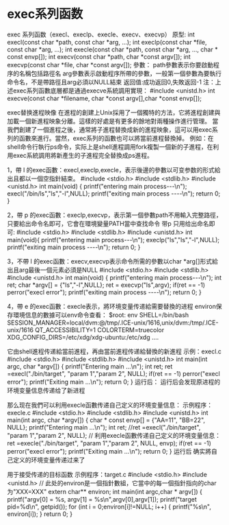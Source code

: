 # exec系列函数

exec 系列函数（execl、execlp、execle、execv、execvp）
原型:
int execl(const char *path, const char *arg, ...);
int execlp(const char *file, const char *arg, ...);
int execle(const char *path, const char *arg, ..., char * const envp[]);
int execv(const char *path, char *const argv[]);
int execvp(const char *file, char *const argv[]);
參數：
path參數表示你要啟動程序的名稱包括路徑名
arg參數表示啟動程序所帶的參數，一般第一個參數為要執行命令名，不是帶路徑且arg必須以NULL結束
返回值:成功返回0,失敗返回-1
注：上述exec系列函數底層都是通過execve系統調用實現：
#include <unistd.h>
int execve(const char *filename, char *const argv[],char *const envp[]);

exec替换進程映像 在進程的創建上Unix採用了一個獨特的方法，它將進程創建與加載一個新進程映象分離。這樣的好處是有更多的餘地對兩種操作進行管理。
當我們創建了一個進程之後，通常將子進程替換成新的進程映象，這可以用exec系列的函數來進行。當然，exec系列的函數也可以將當前進程替換掉。
例如：在shell命令行執行ps命令，实际上是shell進程調用fork複製一個新的子進程，在利用exec系統調用將新產生的子進程完全替換成ps進程。


1，帶 l 的exec函數：execl,execlp,execle，表示後邊的參數以可变参数的形式給出且都以一個空指針結束。
#include <stdio.h>
#include <stdlib.h>
#include <unistd.h>
int main(void) {
    printf("entering main process---\n");
    execl("/bin/ls","ls","-l",NULL);
    printf("exiting main process ----\n");
    return 0;
}

2，帶 p 的exec函數：execlp,execvp，表示第一個參數path不用輸入完整路徑，只要給出命令名即可，它會在環境變量PATH當中查找命令
带p 只用给出命名即可:
#include <stdio.h>
#include <stdlib.h>
#include <unistd.h>
int main(void){
    printf("entering main process---\n");
    execlp("ls","ls","-l",NULL);
    printf("exiting main process ----\n");
    return 0;
}

3，不帶 l 的exec函數：execv,execvp表示命令所需的參數以char *arg[]形式給出且arg最後一個元素必須是NULL
#include <stdio.h>
#include <stdlib.h>
#include <unistd.h>
int main(void) {
    printf("entering main process---\n");
    int ret;
    char *argv[] = {"ls","-l",NULL};
    ret = execvp("ls",argv);
    if(ret == -1)
        perror("execl error");
    printf("exiting main process ----\n");
    return 0;
}

4，帶 e 的exec函數：execle表示，將环境变量传递給需要替換的进程
environ保存環境信息的數據可以env命令查看：
$root: env
SHELL=/bin/bash
SESSION_MANAGER=local/dvm:@/tmp/.ICE-unix/1616,unix/dvm:/tmp/.ICE-unix/1616
QT_ACCESSIBILITY=1
COLORTERM=truecolor
XDG_CONFIG_DIRS=/etc/xdg/xdg-ubuntu:/etc/xdg
....

它由shell進程传递給當前進程，再由當前進程传递給替換的新進程
示例：execl.c
#include <stdio.h>
#include <stdlib.h>
#include <unistd.h>
int main(int argc, char *argv[]) {
    printf("Entering main ...\n");
    int ret;
    ret =execl("./bin/target", "param 1","param 2", NULL);
    if(ret == -1)
        perror("execl error");
    printf("Exiting main ...\n");
    return 0;
}
运行后：
运行后会发现原进程的环境变量信息传递给了新进程

那么现在我們可以利用execle函數传递自己定义的环境变量信息：
示例程序：execle.c
#include <stdio.h>
#include <stdlib.h>
#include <unistd.h>
int main(int argc, char *argv[]) {
    char * const envp[] = {"AA=11", "BB=22", NULL};
    printf("Entering main ...\n");
    int ret;
    //ret =execl("./bin/target", "param 1","param 2", NULL);
    // 利用execle函數传递自己定义的环境变量信息：
    ret =execle("./bin/target", "param 1","param 2", NULL, envp);
    if(ret == -1)
        perror("execl error");
    printf("Exiting main ...\n");
    return 0;
}
运行后
确实將自己定义的环境变量传递过来了

用于接受传递的目标函数
示例程序：target.c
#include <stdio.h>
#include <unistd.h>
// 此处的environ是一個指針數組，它當中的每一個指針指向的char为"XXX=XXX"
extern char** environ;
int main(int argc,char * argv[]) {
    printf("argv[0] = %s, argv[1] = %s\n",argv[0],argv[1]);
    printf("target pid=%d\n", getpid());
    for (int i = 0;environ[i]!=NULL; i++)
    {
        printf("%s\n", environ[i]);
    }
    return 0;
}
